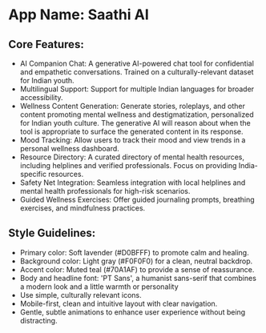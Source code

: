 # **App Name**: Saathi AI

## Core Features:

- AI Companion Chat: A generative AI-powered chat tool for confidential and empathetic conversations. Trained on a culturally-relevant dataset for Indian youth.
- Multilingual Support: Support for multiple Indian languages for broader accessibility.
- Wellness Content Generation: Generate stories, roleplays, and other content promoting mental wellness and destigmatization, personalized for Indian youth culture. The generative AI will reason about when the tool is appropriate to surface the generated content in its response.
- Mood Tracking: Allow users to track their mood and view trends in a personal wellness dashboard.
- Resource Directory: A curated directory of mental health resources, including helplines and verified professionals. Focus on providing India-specific resources.
- Safety Net Integration: Seamless integration with local helplines and mental health professionals for high-risk scenarios.
- Guided Wellness Exercises: Offer guided journaling prompts, breathing exercises, and mindfulness practices.

## Style Guidelines:

- Primary color: Soft lavender (#D0BFFF) to promote calm and healing.
- Background color: Light gray (#F0F0F0) for a clean, neutral backdrop.
- Accent color: Muted teal (#70A1AF) to provide a sense of reassurance.
- Body and headline font: 'PT Sans', a humanist sans-serif that combines a modern look and a little warmth or personality
- Use simple, culturally relevant icons.
- Mobile-first, clean and intuitive layout with clear navigation.
- Gentle, subtle animations to enhance user experience without being distracting.